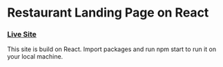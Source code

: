 # Restaurant Landing Page on React

### [Live Site](https://vercel.com/malikhamza-v/react-restaurant-dashboard/6RzaS2vYnVJ5egUSgHYAEdYyuEFP)

This site is build on React. Import packages and run npm start to run it on your local machine.
